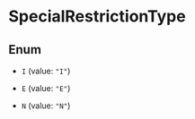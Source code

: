 

# SpecialRestrictionType

## Enum


* `I` (value: `"I"`)

* `E` (value: `"E"`)

* `N` (value: `"N"`)



